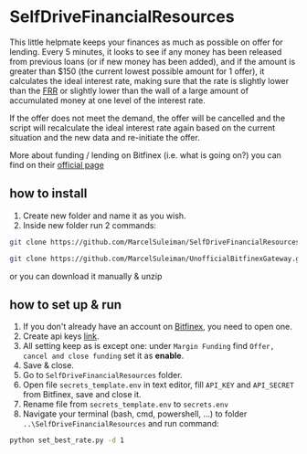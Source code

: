 # SelfDriveFinancialResources

This little helpmate keeps your finances as much as possible on offer for lending.
Every 5 minutes, it looks to see if any money has been released from previous loans
(or if new money has been added), and if the amount is greater than $150 (the current lowest possible amount for 1 offer),
it calculates the ideal interest rate, making sure that the rate is slightly lower than the 
[FRR](https://support.bitfinex.com/hc/en-us/articles/213919009-What-is-the-Bitfinex-Funding-Flash-Return-Rate) 
or slightly lower than the wall of a large amount of accumulated money at one level of the interest rate.

If the offer does not meet the demand, the offer will be cancelled and the script will recalculate the ideal interest 
rate again based on the current situation and the new data and re-initiate the offer.

More about funding / lending on Bitfinex (i.e. what is going on?) you can find on their 
[official page](https://support.bitfinex.com/hc/en-us/articles/214441185-What-is-Margin-Funding)


## how to install
1) Create new folder and name it as you wish.
2) Inside new folder run 2 commands:
```sh
git clone https://github.com/MarcelSuleiman/SelfDriveFinancialResources.git
```

```sh
git clone https://github.com/MarcelSuleiman/UnofficialBitfinexGateway.git
```
or you can download it manually & unzip

## how to set up & run
1) If you don't already have an account on [Bitfinex](https://www.bitfinex.com/), you need to open one.
2) Create api keys [link](https://setting.bitfinex.com/api#my-keys).
3) All setting keep as is except one: under `Margin Funding` find `Offer, cancel and close funding` set it as __enable__.
4) Save & close.
5) Go to `SelfDriveFinancialResources` folder.
6) Open file `secrets_template.env` in text editor, fill `API_KEY` and `API_SECRET` from Bitfinex, save and close it.
7) Rename file from `secrets_template.env` to `secrets.env`
8) Navigate your terminal (bash, cmd, powershell, ...) to folder `..\SelfDriveFinancialResources` and run command:
```sh
python set_best_rate.py -d 1
```

